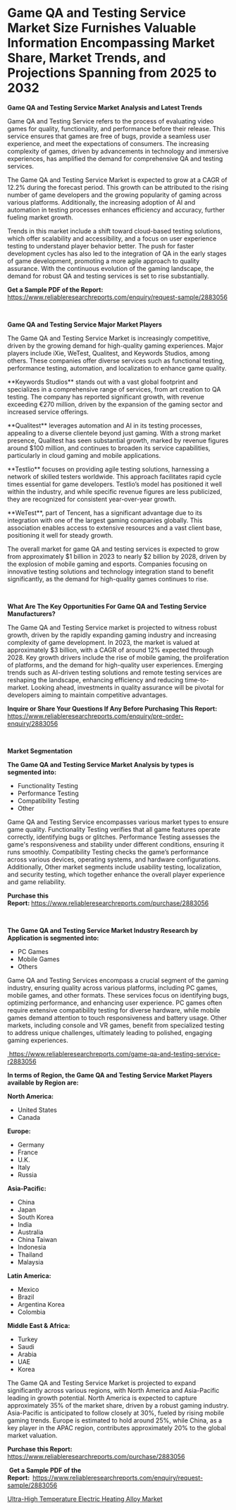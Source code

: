 <p><h1>Game QA and Testing Service Market Size Furnishes Valuable Information Encompassing Market Share, Market Trends, and Projections Spanning from 2025 to 2032</h1></p><p><strong>Game QA and Testing Service Market Analysis and Latest Trends</strong></p>
<p><p>Game QA and Testing Service refers to the process of evaluating video games for quality, functionality, and performance before their release. This service ensures that games are free of bugs, provide a seamless user experience, and meet the expectations of consumers. The increasing complexity of games, driven by advancements in technology and immersive experiences, has amplified the demand for comprehensive QA and testing services.</p><p>The Game QA and Testing Service Market is expected to grow at a CAGR of 12.2% during the forecast period. This growth can be attributed to the rising number of game developers and the growing popularity of gaming across various platforms. Additionally, the increasing adoption of AI and automation in testing processes enhances efficiency and accuracy, further fueling market growth. </p><p>Trends in this market include a shift toward cloud-based testing solutions, which offer scalability and accessibility, and a focus on user experience testing to understand player behavior better. The push for faster development cycles has also led to the integration of QA in the early stages of game development, promoting a more agile approach to quality assurance. With the continuous evolution of the gaming landscape, the demand for robust QA and testing services is set to rise substantially.</p></p>
<p><strong>Get a Sample PDF of the Report:&nbsp;</strong> <a href="https://www.reliableresearchreports.com/enquiry/request-sample/2883056?utm_campaign=2233&utm_medium=2&utm_source=Github&utm_content=ia&utm_term=13032025&utm_id=game-qa-and-testing-service">https://www.reliableresearchreports.com/enquiry/request-sample/2883056</a></p>
<p>&nbsp;</p>
<p><strong>Game QA and Testing Service Major Market Players</strong></p>
<p><p>The Game QA and Testing Service Market is increasingly competitive, driven by the growing demand for high-quality gaming experiences. Major players include iXie, WeTest, Qualitest, and Keywords Studios, among others. These companies offer diverse services such as functional testing, performance testing, automation, and localization to enhance game quality.</p><p>**Keywords Studios** stands out with a vast global footprint and specializes in a comprehensive range of services, from art creation to QA testing. The company has reported significant growth, with revenue exceeding €270 million, driven by the expansion of the gaming sector and increased service offerings.</p><p>**Qualitest** leverages automation and AI in its testing processes, appealing to a diverse clientele beyond just gaming. With a strong market presence, Qualitest has seen substantial growth, marked by revenue figures around $100 million, and continues to broaden its service capabilities, particularly in cloud gaming and mobile applications.</p><p>**Testlio** focuses on providing agile testing solutions, harnessing a network of skilled testers worldwide. This approach facilitates rapid cycle times essential for game developers. Testlio’s model has positioned it well within the industry, and while specific revenue figures are less publicized, they are recognized for consistent year-over-year growth.</p><p>**WeTest**, part of Tencent, has a significant advantage due to its integration with one of the largest gaming companies globally. This association enables access to extensive resources and a vast client base, positioning it well for steady growth.</p><p>The overall market for game QA and testing services is expected to grow from approximately $1 billion in 2023 to nearly $2 billion by 2028, driven by the explosion of mobile gaming and esports. Companies focusing on innovative testing solutions and technology integration stand to benefit significantly, as the demand for high-quality games continues to rise.</p></p>
<p>&nbsp;</p>
<p><strong>What Are The Key Opportunities For Game QA and Testing Service Manufacturers?</strong></p>
<p><p>The Game QA and Testing Service market is projected to witness robust growth, driven by the rapidly expanding gaming industry and increasing complexity of game development. In 2023, the market is valued at approximately $3 billion, with a CAGR of around 12% expected through 2028. Key growth drivers include the rise of mobile gaming, the proliferation of platforms, and the demand for high-quality user experiences. Emerging trends such as AI-driven testing solutions and remote testing services are reshaping the landscape, enhancing efficiency and reducing time-to-market. Looking ahead, investments in quality assurance will be pivotal for developers aiming to maintain competitive advantages.</p></p>
<p><strong>Inquire or Share Your Questions If Any Before Purchasing This Report:</strong> <a href="https://www.reliableresearchreports.com/enquiry/pre-order-enquiry/2883056?utm_campaign=2233&utm_medium=2&utm_source=Github&utm_content=ia&utm_term=13032025&utm_id=game-qa-and-testing-service">https://www.reliableresearchreports.com/enquiry/pre-order-enquiry/2883056</a></p>
<p>&nbsp;</p>
<p><strong>Market Segmentation</strong></p>
<p><strong>The Game QA and Testing Service Market Analysis by types is segmented into:</strong></p>
<p><ul><li>Functionality Testing</li><li>Performance Testing</li><li>Compatibility Testing</li><li>Other</li></ul></p>
<p><p>Game QA and Testing Service encompasses various market types to ensure game quality. Functionality Testing verifies that all game features operate correctly, identifying bugs or glitches. Performance Testing assesses the game's responsiveness and stability under different conditions, ensuring it runs smoothly. Compatibility Testing checks the game’s performance across various devices, operating systems, and hardware configurations. Additionally, Other market segments include usability testing, localization, and security testing, which together enhance the overall player experience and game reliability.</p></p>
<p><strong>Purchase this Report:&nbsp;</strong><a href="https://www.reliableresearchreports.com/purchase/2883056?utm_campaign=2233&utm_medium=2&utm_source=Github&utm_content=ia&utm_term=13032025&utm_id=game-qa-and-testing-service">https://www.reliableresearchreports.com/purchase/2883056</a></p>
<p>&nbsp;</p>
<p><strong>The Game QA and Testing Service Market Industry Research by Application is segmented into:</strong></p>
<p><ul><li>PC Games</li><li>Mobile Games</li><li>Others</li></ul></p>
<p><p>Game QA and Testing Services encompass a crucial segment of the gaming industry, ensuring quality across various platforms, including PC games, mobile games, and other formats. These services focus on identifying bugs, optimizing performance, and enhancing user experience. PC games often require extensive compatibility testing for diverse hardware, while mobile games demand attention to touch responsiveness and battery usage. Other markets, including console and VR games, benefit from specialized testing to address unique challenges, ultimately leading to polished, engaging gaming experiences.</p></p>
<p><a href="https://www.reliableresearchreports.com/game-qa-and-testing-service-r2883056?utm_campaign=2233&utm_medium=2&utm_source=Github&utm_content=ia&utm_term=13032025&utm_id=game-qa-and-testing-service">&nbsp;https://www.reliableresearchreports.com/game-qa-and-testing-service-r2883056</a></p>
<p><strong>In terms of Region, the Game QA and Testing Service Market Players available by Region are:</strong></p>
<p>
    <p> <strong> North America: </strong>
        <ul>
            <li>United States</li>
            <li>Canada</li>
        </ul>
        </p> 
    <p> <strong> Europe: </strong>
        <ul>
            <li>Germany</li>
            <li>France</li>
            <li>U.K.</li>
            <li>Italy</li>
            <li>Russia</li>
        </ul>
        </p> 
    <p> <strong> Asia-Pacific: </strong>
        <ul>
            <li>China</li>
            <li>Japan</li>
            <li>South Korea</li>
            <li>India</li>
            <li>Australia</li>
            <li>China Taiwan</li>
            <li>Indonesia</li>
            <li>Thailand</li>
            <li>Malaysia</li>
        </ul>
        </p> 
    <p> <strong> Latin America: </strong>
        <ul>
            <li>Mexico</li>
            <li>Brazil</li>
            <li>Argentina Korea</li>
            <li>Colombia</li>
        </ul>
        </p> 
    <p> <strong> Middle East & Africa: </strong>
        <ul>
            <li>Turkey</li>
            <li>Saudi</li>
            <li>Arabia</li>
            <li>UAE</li>
            <li>Korea</li>
        </ul>
    </p>
    </p>
<p><p>The Game QA and Testing Service Market is projected to expand significantly across various regions, with North America and Asia-Pacific leading in growth potential. North America is expected to capture approximately 35% of the market share, driven by a robust gaming industry. Asia-Pacific is anticipated to follow closely at 30%, fueled by rising mobile gaming trends. Europe is estimated to hold around 25%, while China, as a key player in the APAC region, contributes approximately 20% to the global market valuation.</p></p>
<p><strong>Purchase this Report: </strong><a href="https://www.reliableresearchreports.com/purchase/2883056?utm_campaign=2233&utm_medium=2&utm_source=Github&utm_content=ia&utm_term=13032025&utm_id=game-qa-and-testing-service">https://www.reliableresearchreports.com/purchase/2883056</a></p>
<p>&nbsp;<strong>Get a Sample PDF of the Report:&nbsp;&nbsp;</strong><a href="https://www.reliableresearchreports.com/enquiry/request-sample/2883056?utm_campaign=2233&utm_medium=2&utm_source=Github&utm_content=ia&utm_term=13032025&utm_id=game-qa-and-testing-service">https://www.reliableresearchreports.com/enquiry/request-sample/2883056</a></p>
<p><strong></strong></p>
<p><p><a href="https://github.com/NarcisoFerry/Market-Research-Report-List-1/blob/main/ultra-high-temperature-electric-heating-alloy-market.md?utm_campaign=2233&utm_medium=2&utm_source=Github&utm_content=ia&utm_term=13032025&utm_id=game-qa-and-testing-service">Ultra-High Temperature Electric Heating Alloy Market</a></p></p>